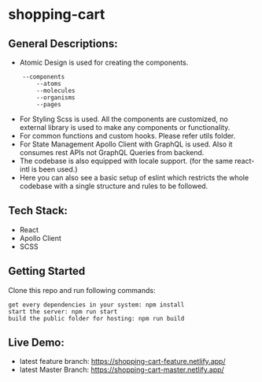 # shopping-cart


## General Descriptions:
- Atomic Design is used for creating the components.
```
    --components
        --atoms
        --molecules
        --organisms
        --pages
```
- For Styling Scss is used. All the components are customized, no external library is used to make any components or functionality.
- For common functions and custom hooks. Please refer utils folder.
- For State Management Apollo Client with GraphQL is used. Also it consumes rest APIs not GraphQL Queries from backend.
- The codebase is also equipped with locale support. (for the same react-intl is been used.)
- Here you can also see a basic setup of eslint which restricts the whole codebase with a single structure and rules to be followed.


## Tech Stack:

- React
- Apollo Client
- SCSS


## Getting Started
Clone this repo and run following commands:

```
get every dependencies in your system: npm install
start the server: npm run start
build the public folder for hosting: npm run build

```

## Live Demo:
 - latest feature branch: https://shopping-cart-feature.netlify.app/
 - latest Master Branch: https://shopping-cart-master.netlify.app/
